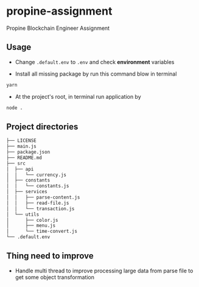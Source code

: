 # propine-assignment

Propine Blockchain Engineer Assignment

## Usage

- Change `.default.env` to `.env` and check **environment** variables

- Install all missing package by run this command blow in terminal

```sh
yarn
```

- At the project's root, in terminal run application by

```sh
node .
```

## Project directories

```txt
├── LICENSE
├── main.js
├── package.json
├── README.md
├── src
│  ├── api
│  │   └── currency.js
│  ├── constants
│  │   └── constants.js
│  ├── services
│  │   ├── parse-content.js
│  │   ├── read-file.js
│  │   └── transaction.js
│  └── utils
│      ├── color.js
│      ├── menu.js
│      └── time-convert.js
└── .default.env
```

## Thing need to improve

- Handle multi thread to improve processing large data from parse file to get some object transformation

